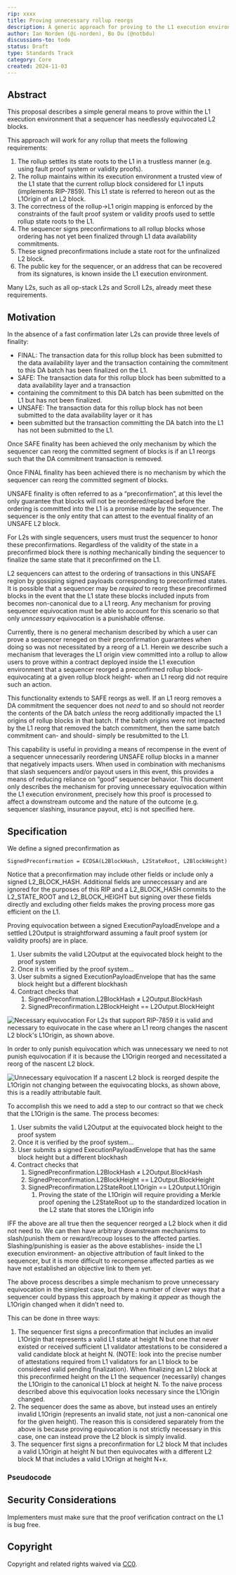 ```yaml
---
rip: xxxx
title: Proving unnecessary rollup reorgs
description: A generic approach for proving to the L1 execution environment that a sequencer has unnecessarily equivocated L2 blocks.
author: Ian Norden (@i-norden), Bo Du (@notbdu)
discussions-to: todo
status: Draft
type: Standards Track
category: Core
created: 2024-11-03
---
```


## Abstract

This proposal describes a simple general means to prove within the L1 execution environment that a sequencer has
needlessly equivocated L2 blocks.

This approach will work for any rollup that meets the following requirements:
1. The rollup settles its state roots to the L1 in a trustless manner (e.g. using fault proof system or validity proofs).
2. The rollup maintains within its execution environment a trusted view of the L1 state that the current rollup block
considered for L1 inputs (implements RIP-7859). This L1 state is referred to hereon out as the L1Origin of an L2 block.
3. The correctness of the rollup->L1 origin mapping is enforced by the constraints of the fault proof system or validity
proofs used to settle rollup state roots to the L1.
4. The sequencer signs preconfirmations to all rollup blocks whose ordering has not yet been finalized through L1 data
availability commitments.
5. These signed preconfirmations include a state root for the unfinalized L2 block.
6. The public key for the sequencer, or an address that can be recovered from its signatures, is known inside the L1
execution environment.

Many L2s, such as all op-stack L2s and Scroll L2s, already meet these requirements. 

## Motivation

In the absence of a fast confirmation later L2s can provide three levels of finality:
* FINAL: The transaction data for this rollup block has been submitted to the data availability layer and the
transaction containing the commitment to this DA batch has been finalized on the L1.
* SAFE: The transaction data for this rollup block has been submitted to a data availability layer and a transaction
* containing the commitment to this DA batch has been submitted on the L1 but has not been finalized.
* UNSAFE: The transaction data for this rollup block has not been submitted to the data availability layer or it has
* been submitted but the transaction committing the DA batch into the L1 has not been submitted to the L1.

Once SAFE finality has been achieved the only mechanism by which the sequencer can reorg the committed segment of blocks
is if an L1 reorgs such that the DA commitment transaction is removed.

Once FINAL finality has been achieved there is no mechanism by which the sequencer can reorg the committed segment of
blocks.

UNSAFE finality is often referred to as a “preconfirmation”, at this level the only guarantee that blocks will not be
reordered/replaced before the ordering is committed into the L1 is a promise made by the sequencer. The sequencer
is the only entity that can attest to the eventual finality of an UNSAFE L2 block.

For L2s with single sequencers, users must trust the sequencer to honor these preconfirmations. Regardless of the
validity of the state in a preconfirmed block there is _nothing_ mechanically binding the sequencer to finalize the same
state that it preconfirmed on the L1.

L2 sequencers can attest to the ordering of transactions in this UNSAFE region by gossiping signed payloads
corresponding to preconfirmed states. It is possible that a sequencer may be _required_ to reorg these preconfirmed
blocks in the event that the L1 state these blocks included inputs from becomes non-canonical due to a L1 reorg. Any
mechanism for proving sequencer equivocation must be able to account for this scenario so that only _unncessary_
equivocation is a punishable offense.

Currently, there is no general mechanism described by which a user can prove a sequencer reneged on their
preconfirmation guarantees when doing so was not necessitated by a reorg of a L1. Herein we describe such a mechanism
that leverages the L1 origin view committed into a rollup to allow users to prove within a contract deployed inside the
L1 execution environment that a sequencer reorged a preconfirmed rollup block- equivocating at a given rollup block
height- when an L1 reorg did not require such an action.

This functionality extends to SAFE reorgs as well. If an L1 reorg removes a DA commitment the sequencer does not *need*
to and so should not reorder the contents of the DA batch _unless_ the reorg additionally impacted the L1 origins of
rollup blocks in that batch. If the batch origins were not impacted by the L1 reorg that removed the batch commitment,
then the same batch commitment can- and should- simply be resubmitted to the L1.

This capability is useful in providing a means of recompense in the event of a sequencer unnecessarily reordering UNSAFE
rollup blocks in a manner that negatively impacts users. When used in combination with mechanisms that slash sequencers
and/or payout users in this event, this provides a means of reducing reliance on “good” sequencer behavior. This
document only describes the mechanism for proving unnecessary equivocation within the L1 execution environment, precisely
how this proof is processed to affect a downstream outcome and the nature of the outcome (e.g. sequencer slashing,
insurance payout, etc) is not specified here.


## Specification

We define a signed preconfirmation as

`SignedPreconfirmation = ECDSA(L2BlockHash, L2StateRoot, L2BlockHeight)`

Notice that a preconfirmation may include other fields or include only a signed L2_BLOCK_HASH. Additional fields are unneccessary
and are ignored for the purposes of this RIP and a L2_BLOCK_HASH commits to the L2_STATE_ROOT and L2_BLOCK_HEIGHT but
signing over these fields directly and excluding other fields makes the proving process more gas efficient on the L1.

Proving equivocation between a signed ExecutionPayloadEnvelope and a settled L2Output is straightforward assuming a
fault proof system (or validity proofs) are in place.
1. User submits the valid L2Output at the equivocated block height to the proof system
2. Once it is verified by the proof system…
3. User submits a signed ExecutionPayloadEnvelope that has the same block height but a different blockhash
4. Contract checks that
   1. SignedPreconfirmation.L2BlockHash ≠ L2Output.BlockHash
   2. SignedPreconfirmation.L2BlockHeight == L2Output.BlockHeight

![Necessary equivocation](../assets/rip-xxxx/necessary_equivocation.png)
For L2s that support RIP-7859 it is valid and necessary to equivocate in the case where an L1 reorg changes the nascent
L2 block's L1Origin, as shown above.
   
In order to only punish equivocation which was unnecessary we need to not punish equivocation if it is because the
L1Origin reorged and necessitated a reorg of the nascent L2 block.

![Unnecessary equivocation](../assets/rip-xxxx/unnecessary_equivocation_same_origin.png)
If a nascent L2 block is reorged despite the L1Origin not changing between the equivocating blocks, as shown above,
this is a readily attributable fault.

To accomplish this we need to add a step to our contract so that we check that the L1Origin is the same.
The process becomes:
1. User submits the valid L2Output at the equivocated block height to the proof system
2. Once it is verified by the proof system…
3. User submits a signed ExecutionPayloadEnvelope that has the same block height but a different blockhash
4. Contract checks that
   1. SignedPreconfirmation.L2BlockHash ≠ L2Output.BlockHash
   2. SignedPreconfirmation.L2BlockHeight == L2Output.BlockHeight
   3. SignedPreconfirmation.L2StateRoot.L1Origin == L2Output.L1Origin
      1. Proving the state of the L1Origin will require providing a Merkle proof opening the L2StateRoot up to the standardized
      location in the L2 state that stores the L1Origin info

IFF the above are all true then the sequencer reorged a L2 block when it did not need to. We can then have arbitrary
downstream mechanisms to slash/punish them or reward/recoup losses to the affected parties.
Slashing/punishing is easier as the above establishes- inside the L1 execution environment- an objective attribution of
fault linked to the sequencer, but it is more difficult to recompense affected parties as we have not established an objective link to them yet.

The above process describes a simple mechanism to prove unnecessary equivocation in the simplest case, but there a
number of clever ways that a sequencer could bypass this approach by making it _appear_ as though the L1Origin changed
when it didn't need to.

This can be done in three ways:
1. The sequencer first signs a preconfirmation that includes an invalid L1Origin that represents a valid L1 state
at height N but one that never existed or received sufficient L1 validator attestations to be considered a valid
candidate block at height N. (NOTE: look into the precise number of attestations required from L1 validators for an L1
block to be considered valid pending finalization). When finalizing an L2 block at this preconfirmed height on the L1
the sequencer (necessarily) changes the L1Origin to the canonical L1 block at height N. To the naive process described
above this equivocation looks necessary since the L1Origin changed.
2. The sequencer does the same as above, but instead uses an entirely invalid L1Origin (represents an invalid state,
not just a non-canonical one for the given height). The reason this is considered separately from the above is because
proving equivocation is not strictly necessary in this case, one can instead prove the L2 block is simply invalid.
3. The sequencer first signs a preconfirmation for L2 block M that includes a valid L1Origin at height N but then
equivocates with a different L2 block M that includes a valid L1Oriign at height N+x.



### Pseudocode

## Security Considerations

Implementers must make sure that the proof verification contract on the L1 is bug free.

## Copyright

Copyright and related rights waived via [CC0](../LICENSE.md).
